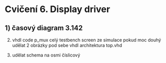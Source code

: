 # Cvičení 6. Display driver
## 1) časový diagram 3.142

2) vhdl code p_mux
   celý testbench
   screen ze simulace pokud moc douhý udělat 2 obrázky pod sebe
   vhdl architektura top.vhd
   
3) udělat schema na osmi číslicový 
   
